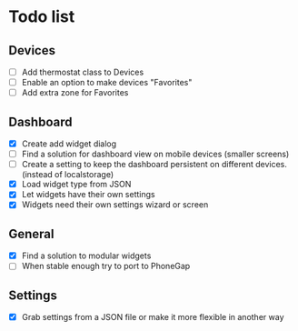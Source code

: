 # Todo list

## Devices

- [ ] Add thermostat class to Devices
- [ ] Enable an option to make devices "Favorites"
- [ ] Add extra zone for Favorites

## Dashboard

- [x] Create add widget dialog
- [ ] Find a solution for dashboard view on mobile devices (smaller screens)
- [ ] Create a setting to keep the dashboard persistent on different devices. (instead of localstorage)
- [x] Load widget type from JSON
- [x] Let widgets have their own settings
- [x] Widgets need their own settings wizard or screen

## General

- [x] Find a solution to modular widgets
- [ ] When stable enough try to port to PhoneGap

## Settings

- [x] Grab settings from a JSON file or make it more flexible in another way

